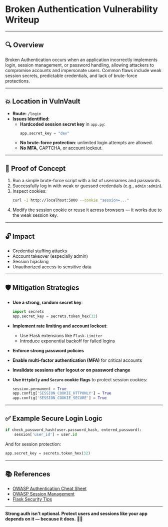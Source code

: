 # Broken Authentication Vulnerability Writeup

---

## 🔍 Overview

Broken Authentication occurs when an application incorrectly implements login, session management, or password handling, allowing attackers to compromise accounts and impersonate users. Common flaws include weak session secrets, predictable credentials, and lack of brute-force protections.

---

## 💥 Location in VulnVault

- **Route:** `/login`
- **Issues Identified:**
  - **Hardcoded session secret key** in `app.py`:
    ```python
    app.secret_key = "dev"
    ```
  - **No brute-force protection**: unlimited login attempts are allowed.
  - **No MFA**, CAPTCHA, or account lockout.

---

## 🧪 Proof of Concept

1. Run a simple brute-force script with a list of usernames and passwords.
2. Successfully log in with weak or guessed credentials (e.g., `admin:admin`).
3. Inspect cookies:
    ```bash
    curl -I http://localhost:5000 --cookie "session=..."
    ```
4. Modify the session cookie or reuse it across browsers — it works due to the weak session key.

---

## 🔓 Impact

- Credential stuffing attacks
- Account takeover (especially admin)
- Session hijacking
- Unauthorized access to sensitive data

---

## 🛡️ Mitigation Strategies

- **Use a strong, random secret key**:
    ```python
    import secrets
    app.secret_key = secrets.token_hex(32)
    ```

- **Implement rate limiting and account lockout**:
  - Use Flask extensions like `Flask-Limiter`
  - Introduce exponential backoff for failed logins

- **Enforce strong password policies**

- **Enable multi-factor authentication (MFA)** for critical accounts

- **Invalidate sessions after logout or on password change**

- **Use `HttpOnly` and `Secure` cookie flags** to protect session cookies:
    ```python
    session.permanent = True
    app.config['SESSION_COOKIE_HTTPONLY'] = True
    app.config['SESSION_COOKIE_SECURE'] = True
    ```

---

## ✅ Example Secure Login Logic

```python
if check_password_hash(user.password_hash, entered_password):
    session['user_id'] = user.id
````

And for session protection:

```python
app.secret_key = secrets.token_hex(32)
```

---

## 📚 References

* [OWASP Authentication Cheat Sheet](https://cheatsheetseries.owasp.org/cheatsheets/Authentication_Cheat_Sheet.html)
* [OWASP Session Management](https://owasp.org/www-project-top-ten/2017/A2_2017-Broken_Authentication)
* [Flask Security Tips](https://flask.palletsprojects.com/en/latest/security/)

---

**Strong auth isn't optional. Protect users and sessions like your app depends on it — because it does.** 🔐🚨
